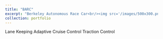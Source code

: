 ```yaml
---
title: "BARC"
excerpt: "Berkeley Autonomous Race Car<br/><img src='/images/500x300.png'>"
collection: portfolio
---
```


Lane Keeping
Adaptive Cruise Control
Traction Control


